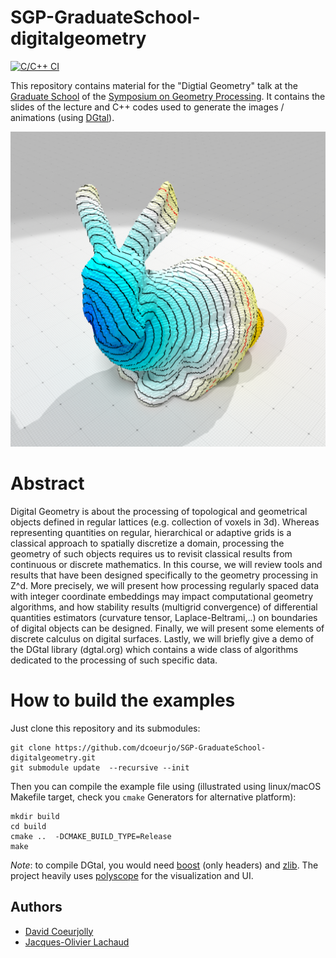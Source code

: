 # SGP-GraduateSchool-digitalgeometry
[![C/C++ CI](https://github.com/dcoeurjo/SGP-GraduateSchool-digitalgeometry/actions/workflows/c-cpp.yml/badge.svg)](https://github.com/dcoeurjo/SGP-GraduateSchool-digitalgeometry/actions/workflows/c-cpp.yml)

This repository contains material for the "Digtial Geometry" talk at
the
[Graduate School](https://sgp2021.github.io/program/#graduate-school) of the
[Symposium on Geometry Processing](https://sgp2021.github.io). It
contains the slides of the lecture and C++ codes used to generate the
images / animations (using [DGtal](https://dgtal.org)).

![](https://raw.githubusercontent.com/dcoeurjo/SGP-GraduateSchool-digitalgeometry/main/img/bunny-geodesics.png)

# Abstract

Digital Geometry is about the processing of topological and geometrical objects defined in regular lattices (e.g. collection of voxels in 3d). Whereas representing quantities on regular, hierarchical or adaptive grids is a classical approach to spatially discretize a domain, processing the geometry of such objects requires us to revisit classical results from continuous or discrete mathematics. In this course, we will review tools and results that have been designed specifically to the geometry processing in Z^d. More precisely, we will present how processing regularly spaced data with integer coordinate embeddings may impact computational geometry algorithms, and how stability results (multigrid convergence) of differential quantities estimators (curvature tensor, Laplace-Beltrami,..) on boundaries of digital objects can be designed. Finally, we will present some elements of discrete calculus on digital surfaces. Lastly, we will briefly give a demo of the DGtal library (dgtal.org) which contains a wide class of algorithms dedicated to the processing of such specific data.

# How to build the examples


Just clone this repository and its submodules:

```
git clone https://github.com/dcoeurjo/SGP-GraduateSchool-digitalgeometry.git
git submodule update  --recursive --init
```


Then you can compile the example file using (illustrated using linux/macOS
Makefile target, check you `cmake` Generators for alternative platform):

```
mkdir build
cd build
cmake ..  -DCMAKE_BUILD_TYPE=Release
make
```

*Note*: to compile DGtal, you would need [boost](boost.org) (only
 headers) and  [zlib](https://www.zlib.net). The project heavily uses [polyscope](http://polyscope.run) for the visualization and UI.


## Authors


* [David Coeurjolly](http://perso.liris.cnrs.fr/david.coeurjolly)
* [Jacques-Olivier Lachaud](http://www.lama.univ-savoie.fr/pagesmembres/lachaud/People/LACHAUD-JO/person.html)
